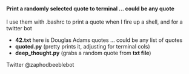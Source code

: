 #### Print a randomly selected quote to terminal ... could be any quote
I use them with .bashrc to print a quote when I fire up a shell, and for a twitter bot

* **42.txt** here is Douglas Adams quotes ... could be any list of quotes  
* **quoted.py** (pretty prints it, adjusting for terminal cols)  
* **deep_thought.py** (grabs a random quote from **txt file**)  

Twitter @zaphodbeeblebot  
